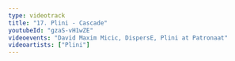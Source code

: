 ```yaml
---
type: videotrack
title: "17. Plini - Cascade"
youtubeId: "gzaS-vH1wZE"
videoevents: "David Maxim Micic, DispersE, Plini at Patronaat"
videoartists: ["Plini"]
---
```

